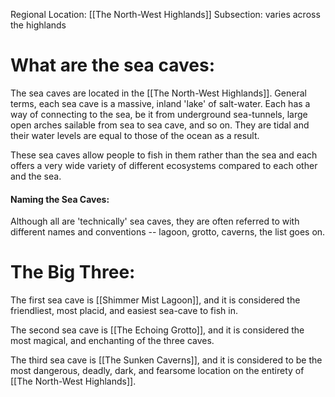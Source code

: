 Regional Location: [[The North-West Highlands]]
Subsection: varies across the highlands
# What are the sea caves:
The sea caves are located in the [[The North-West Highlands]]. General terms, each sea cave is a massive, inland 'lake' of salt-water. Each has a way of connecting to the sea, be it from underground sea-tunnels, large open arches sailable from sea to sea cave, and so on. They are tidal and their water levels are equal to those of the ocean as a result. 

These sea caves allow people to fish in them rather than the sea and each offers a very wide variety of different ecosystems compared to each other and the sea.
#### Naming the Sea Caves:
Although all are 'technically' sea caves, they are often referred to with different names and conventions -- lagoon, grotto, caverns, the list goes on. 
# The Big Three:
The first sea cave is [[Shimmer Mist Lagoon]], and it is considered the friendliest, most placid, and easiest sea-cave to fish in.

The second sea cave is [[The Echoing Grotto]], and it is considered the most magical, and enchanting of the three caves. 

The third sea cave is [[The Sunken Caverns]], and it is considered to be the most dangerous, deadly, dark, and fearsome location on the entirety of [[The North-West Highlands]].